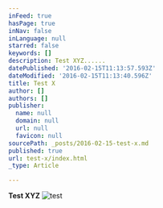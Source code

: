 ```yaml
---
inFeed: true
hasPage: true
inNav: false
inLanguage: null
starred: false
keywords: []
description: Test XYZ......
datePublished: '2016-02-15T11:13:57.593Z'
dateModified: '2016-02-15T11:13:40.596Z'
title: Test X
author: []
authors: []
publisher:
  name: null
  domain: null
  url: null
  favicon: null
sourcePath: _posts/2016-02-15-test-x.md
published: true
url: test-x/index.html
_type: Article

---
```

**Test XYZ**
![test](https://s3-us-west-2.amazonaws.com/the-grid-img/p/36f29c64a0d728427a2f0d66022d321fa220e970.png)